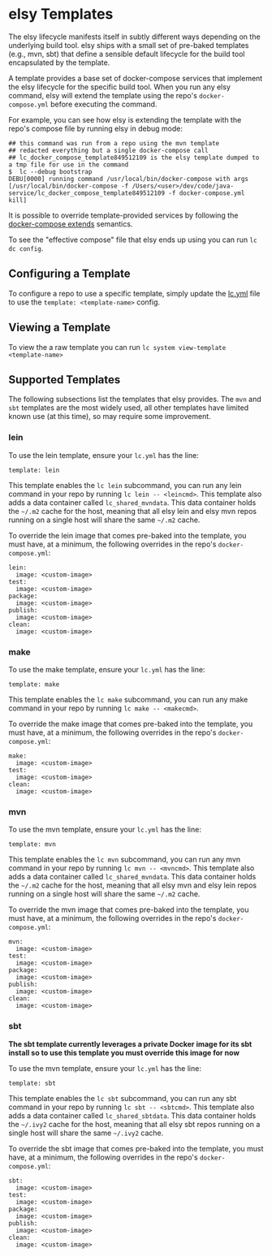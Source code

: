 # elsy Templates

The elsy lifecycle manifests itself in subtly different ways depending on the
underlying build tool. elsy ships with a small set of pre-baked templates (e.g.,
mvn, sbt) that define a sensible default lifecycle for the build tool
encapsulated by the template.

A template provides a base set of docker-compose services that implement the elsy
lifecycle for the specific build tool. When you run any elsy command, elsy will
extend the template using the repo's `docker-compose.yml` before executing the
command.

For example, you can see how elsy is extending the template with the repo's compose
file by running elsy in debug mode:

```
## this command was run from a repo using the mvn template
## redacted everything but a single docker-compose call
## lc_docker_compose_template849512109 is the elsy template dumped to a tmp file for use in the command
$  lc --debug bootstrap
DEBU[0000] running command /usr/local/bin/docker-compose with args [/usr/local/bin/docker-compose -f /Users/<user>/dev/code/java-service/lc_docker_compose_template849512109 -f docker-compose.yml kill]
```

It is possible to override template-provided services by following the
[docker-compose extends](https://docs.docker.com/compose/extends/) semantics.

To see the "effective compose" file that elsy ends up using you can run `lc dc config`.

## Configuring a Template

To configure a repo to use a specific template, simply update the
[lc.yml](./configuringlcrepo.md) file to use the `template: <template-name>`
config.

## Viewing a Template

To view the a raw template you can run `lc system view-template <template-name>`

## Supported Templates

The following subsections list the templates that elsy provides. The `mvn` and
`sbt` templates are the most widely used, all other templates have limited known
use (at this time), so may require some improvement.

### lein

To use the lein template, ensure your `lc.yml` has the line:

```
template: lein
```

This template enables the `lc lein` subcommand, you can run any lein command in
your repo by running `lc lein -- <leincmd>`. This template also adds a data
container called `lc_shared_mvndata`. This data container holds the `~/.m2`
cache for the host, meaning that all elsy lein and elsy mvn repos running on a
single host will share the same `~/.m2` cache.

To override the lein image that comes pre-baked into the template, you must
have, at a minimum, the following overrides in the repo's `docker-compose.yml`:

```
lein:
  image: <custom-image>
test:
  image: <custom-image>
package:
  image: <custom-image>
publish:
  image: <custom-image>
clean:
  image: <custom-image>
```

### make

To use the make template, ensure your `lc.yml` has the line:

```
template: make
```

This template enables the `lc make` subcommand, you can run any make command in
your repo by running `lc make -- <makecmd>`.

To override the make image that comes pre-baked into the template, you must
have, at a minimum, the following overrides in the repo's `docker-compose.yml`:

```
make:
  image: <custom-image>
test:
  image: <custom-image>
clean:
  image: <custom-image>

```

### mvn

To use the mvn template, ensure your `lc.yml` has the line:

```
template: mvn
```

This template enables the `lc mvn` subcommand, you can run any mvn command in
your repo by running `lc mvn -- <mvncmd>`. This template also adds a data
container called `lc_shared_mvndata`. This data container holds the `~/.m2`
cache for the host, meaning that all elsy mvn and elsy lein repos running on a
single host will share the same `~/.m2` cache.

To override the mvn image that comes pre-baked into the template, you must
have, at a minimum, the following overrides in the repo's `docker-compose.yml`:

```
mvn:
  image: <custom-image>
test:
  image: <custom-image>
package:
  image: <custom-image>
publish:
  image: <custom-image>
clean:
  image: <custom-image>
```

### sbt

**The sbt template currently leverages a private Docker image for its sbt install
so to use this template you must override this image for now**

To use the mvn template, ensure your `lc.yml` has the line:

```
template: sbt
```

This template enables the `lc sbt` subcommand, you can run any sbt command in
your repo by running `lc sbt -- <sbtcmd>`. This template also adds a data
container called `lc_shared_sbtdata`. This data container holds the `~/.ivy2`
cache for the host, meaning that all elsy sbt repos running on a single host will
share the same `~/.ivy2` cache.

To override the sbt image that comes pre-baked into the template, you must
have, at a minimum, the following overrides in the repo's `docker-compose.yml`:

```
sbt:
  image: <custom-image>
test:
  image: <custom-image>
package:
  image: <custom-image>
publish:
  image: <custom-image>
clean:
  image: <custom-image>
```
